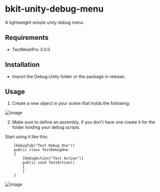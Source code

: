 # bkit-unity-debug-menu
A lightweight simple unity debug menu

## Requirements
- TextMeshPro 3.0.0

## Installation
- Import the Debug.Unity folder or the package in release.

## Usage
1. Create a new object in your scene that holds the following:

![image](https://github.com/user-attachments/assets/7a358760-701b-4174-b065-e46b2a552d9b)

2. Make sure to define an assembly, if you don't have one create it for the folder holding your debug scripts.

Start using it like this:

```
    [DebugTab("Test Debug One")]
    public class TestDebugOne
    {
        [DebugAction("Test Action")]
        public void TestAction()
        {
        }
    }
```

![image](https://github.com/user-attachments/assets/175321ef-2787-4efc-87c1-d0d5fe83b066)
